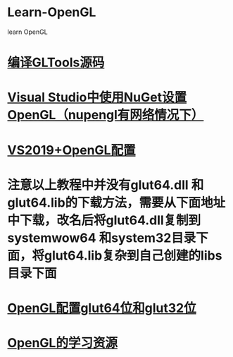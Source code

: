 # Learn-OpenGL
learn OpenGL
# <a href="http://www.devacg.com/?post=1019">编译GLTools源码</a>
# <a href="https://www.jianshu.com/p/991d64d0205a">Visual Studio中使用NuGet设置OpenGL（nupengl有网络情况下）</a>
# <a href="https://blog.csdn.net/qq_41498261/article/details/109331819">VS2019+OpenGL配置</a>
# 注意以上教程中并没有glut64.dll 和glut64.lib的下载方法，需要从下面地址中下载，改名后将glut64.dll复制到systemwow64 和system32目录下面，将glut64.lib复杂到自己创建的libs目录下面
# <a href="https://blog.csdn.net/rhneqq/article/details/80935148">OpenGL配置glut64位和glut32位</a>
# <a href="https://www.cnblogs.com/liangliangh/p/3765221.html">OpenGL的学习资源</a>
